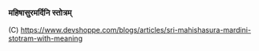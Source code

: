 ### महिषासुरमर्दिनि स्तोत्रम्

(C) https://www.devshoppe.com/blogs/articles/sri-mahishasura-mardini-stotram-with-meaning
